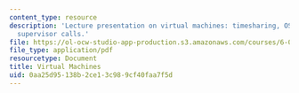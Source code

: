 ```yaml
---
content_type: resource
description: 'Lecture presentation on virtual machines: timesharing, OS kernels, and
  supervisor calls.'
file: https://ol-ocw-studio-app-production.s3.amazonaws.com/courses/6-004-computation-structures-spring-2009/0aa25d95138b2ce13c989cf40faa7f5d_MIT6_004s09_lec18.pdf
file_type: application/pdf
resourcetype: Document
title: Virtual Machines
uid: 0aa25d95-138b-2ce1-3c98-9cf40faa7f5d
---
```

